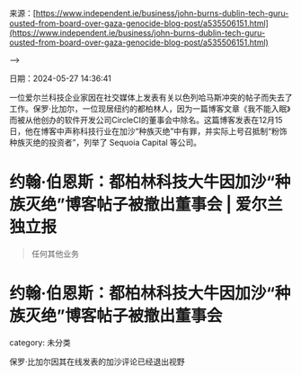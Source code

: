 来源：[https://www.independent.ie/business/john-burns-dublin-tech-guru-ousted-from-board-over-gaza-genocide-blog-post/a535506151.html](https://www.independent.ie/business/john-burns-dublin-tech-guru-ousted-from-board-over-gaza-genocide-blog-post/a535506151.html)

-->

日期：2024-05-27 14:36:41

一位爱尔兰科技企业家因在社交媒体上发表有关以色列哈马斯冲突的帖子而失去了工作。保罗·比加尔，一位现居纽约的都柏林人，因为一篇博客文章《我不能入眠》而被从他创办的软件开发公司CircleCI的董事会中除名。这篇博客发表在12月15日，他在博客中声称科技行业在加沙“种族灭绝”中有罪，并实际上号召抵制“粉饰种族灭绝的投资者”，列举了 Sequoia Capital 等公司。

# 约翰·伯恩斯：都柏林科技大牛因加沙“种族灭绝”博客帖子被撤出董事会 | 爱尔兰独立报

> 任何其他业务

# 约翰·伯恩斯：都柏林科技大牛因加沙“种族灭绝”博客帖子被撤出董事会

category: 未分类

保罗·比加尔因其在线发表的加沙评论已经退出视野

<!--yml

乔恩·罗斯，CircleCI 的 ceo，在社交媒体上指出，“保罗并不代表”这家位于旧金山的公司，他宣布该公司“致力于为我们在以色列和全球各地的客户提供服务”。然而不久以后，罗斯发表了这样一段话：“自12月22日起，保罗·比加尔已经不再是CircleCI的董事。我们感谢他在董事会上的贡献，并祝他未来一切顺利。”
